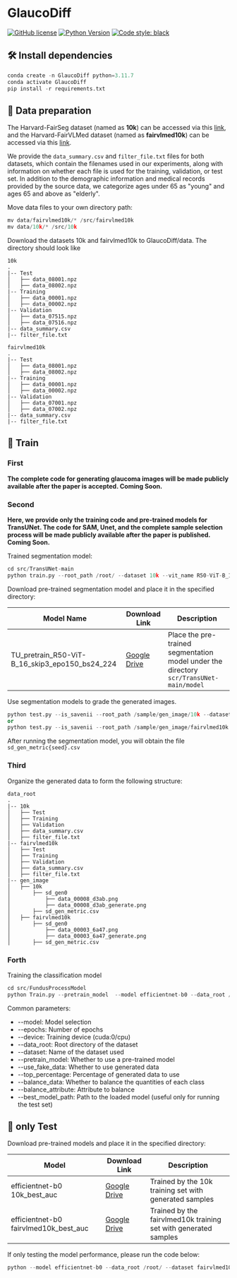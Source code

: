 


# GlaucoDiff

[![GitHub license](https://img.shields.io/github/license/用户名/仓库名)](https://github.com/用户名/仓库名/blob/main/LICENSE)
[![Python Version](https://img.shields.io/badge/python-3.8%2B-blue)](https://www.python.org/)
[![Code style: black](https://img.shields.io/badge/code%20style-black-000000.svg)](https://github.com/psf/black)


## 🛠️ Install dependencies

```python
conda create -n GlaucoDiff python=3.11.7
conda activate GlaucoDiff
pip install -r requirements.txt
```

## 📁 Data preparation

The Harvard-FairSeg dataset (named as **10k**) can be accessed via this [link](https://github.com/Harvard-Ophthalmology-AI-Lab/FairSeg?tab=readme-ov-file), and the Harvard-FairVLMed dataset (named as **fairvlmed10k**) can be accessed via this [link](https://github.com/Harvard-Ophthalmology-AI-Lab/FairCLIP).

We provide the `data_summary.csv` and `filter_file.txt` files for both datasets, which contain the filenames used in our experiments, along with information on whether each file is used for the training, validation, or test set. In addition to the demographic information and medical records provided by the source data, we categorize ages under 65 as "young" and ages 65 and above as "elderly".



Move data files to your own directory path:

```python
mv data/fairvlmed10k/* /src/fairvlmed10k
mv data/10k/* /src/10k
```

Download the datasets 10k and fairvlmed10k to GlaucoDiff/data. The directory should look like

```
10k
.
|-- Test 
│   ├── data_08001.npz
│   ├── data_08002.npz
|-- Training 
│   ├── data_00001.npz
│   ├── data_00002.npz
|-- Validation 
│   ├── data_07515.npz
│   ├── data_07516.npz
|-- data_summary.csv
|-- filter_file.txt
```

```
fairvlmed10k
.
|-- Test 
│   ├── data_08001.npz
│   ├── data_08002.npz
|-- Training 
│   ├── data_00001.npz
│   ├── data_00002.npz
|-- Validation 
│   ├── data_07001.npz
│   ├── data_07002.npz
|-- data_summary.csv
|-- filter_file.txt
```

## 🚀 Train

### First

**The complete code for generating glaucoma images will be made publicly available after the paper is accepted. Coming Soon.**



### Second

**Here, we provide only the training code and pre-trained models for TransUNet. The code for SAM, Unet, and the complete sample selection process will be made publicly available after the paper is published. Coming Soon.**

Trained segmentation model:

```python
cd src/TransUNet-main
python train.py --root_path /root/ --dataset 10k --vit_name R50-ViT-B_16
```

Download pre-trained segmentation model and place it in the specified directory:

| Model Name                                     | Download Link                                                | Description                                                  |
| ---------------------------------------------- | ------------------------------------------------------------ | ------------------------------------------------------------ |
| TU_pretrain_R50-ViT-B_16_skip3_epo150_bs24_224 | [Google Drive](https://drive.google.com/drive/folders/1WwHKwmoVH73ENMX6rrhaEmGW6TVFpCQK?usp=sharing) | Place the pre-trained segmentation model under the directory `scr/TransUNet-main/model` |

Use segmentation models to grade the generated images.

```python
python test.py --is_savenii --root_path /sample/gen_image/10k --dataset sd_gen0 --vit_name R50-ViT-B_16
or
python test.py --is_savenii --root_path /sample/gen_image/fairvlmed10k --dataset sd_gen0 --vit_name R50-ViT-B_16
```

After running the segmentation model, you will obtain the file `sd_gen_metric{seed}.csv`


### Third

Organize the generated data to form the following structure:

```
data_root
.
|-- 10k 
│   ├── Test
│   ├── Training
│   ├── Validation
│   ├── data_summary.csv
│   ├── filter_file.txt
|-- fairvlmed10k 
│   ├── Test
│   ├── Training
│   ├── Validation
│   ├── data_summary.csv
│   ├── filter_file.txt
|-- gen_image 
│   ├── 10k
│       ├── sd_gen0
│           ├── data_00008_d3ab.png
│           ├── data_00008_d3ab_generate.png
│       ├── sd_gen_metric.csv
│   ├── fairvlmed10k
│       ├── sd_gen0
│           ├── data_00003_6a47.png
│           ├── data_00003_6a47_generate.png
│       ├── sd_gen_metric.csv
```



### Forth

Training the classification model

```python
cd src/FundusProcessModel
python Train.py --pretrain_model  --model efficientnet-b0 --data_root /root/ --dataset fairvlmed10k --use_fake_data  --epochs 100 --top_precentege 0
```

Common parameters:

- --model: Model selection
- --epochs: Number of epochs
- --device: Training device (cuda:0/cpu)
- --data_root: Root directory of the dataset
- --dataset: Name of the dataset used
- --pretrain_model: Whether to use a pre-trained model
- --use_fake_data: Whether to use generated data
- --top_percentage: Percentage of generated data to use
- --balance_data: Whether to balance the quantities of each class
- --balance_attribute: Attribute to balance
- --best_model_path: Path to the loaded model (useful only for running the test set)

## 🧪 only Test

Download pre-trained models and place it in the specified directory:

| Model                                 | Download Link                                                | Description                                                  |
| ------------------------------------- | ------------------------------------------------------------ | ------------------------------------------------------------ |
| efficientnet-b0 10k_best_auc          | [Google Drive](https://drive.google.com/drive/folders/1NDjwGxQ4oiQm5Lvt-MvY-ar2ZZcMu8OU?usp=sharing) | Trained by the 10k training set with generated samples       |
| efficientnet-b0 fairvlmed10k_best_auc | [Google Drive](https://drive.google.com/drive/folders/1s3HoRg4pwJcS1TA4wiwl8s8NXewfcSRF?usp=sharing) | Trained by the fairvlmed10k training set with generated samples |

If only testing the model performance, please run the code below:


```python
python --model efficientnet-b0 --data_root /root/ --dataset fairvlmed10k --best_model_path checkpoints/label_classification/wt5ic8g1/best_auc.pth
```
